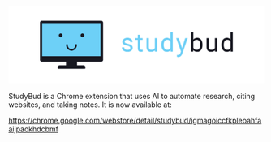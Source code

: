 ![StudyBud](dist/assets/StudyBudFull.png)

StudyBud is a Chrome extension that uses AI to automate research, citing websites, and taking notes. It is now available at:

https://chrome.google.com/webstore/detail/studybud/igmagoiccfkpleoahfaaijpaokhdcbmf
